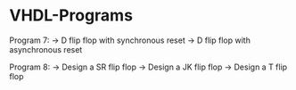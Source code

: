 # VHDL-Programs

Program 7:
->  D flip flop with synchronous reset
->  D flip flop with asynchronous reset

Program 8:
->  Design a SR flip flop
->  Design a JK flip flop
->  Design a T flip flop